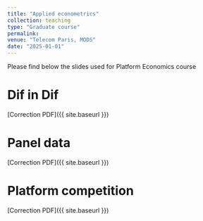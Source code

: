 ```yaml
---
title: "Applied econometrics"
collection: teaching
type: "Graduate course"
permalink: 
venue: "Telecom Paris, MODS"
date: "2025-01-01"
---
```


Please find below the slides used for Platform Economics course

Dif in Dif 
======
[Correction PDF]({{ site.baseurl }})

Panel data 
======
[Correction PDF]({{ site.baseurl }})

Platform competition
======
[Correction PDF]({{ site.baseurl }})